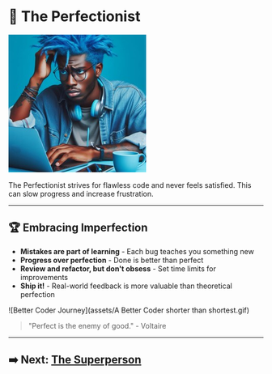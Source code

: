 # 🎯 The Perfectionist

![The Perfectionist](assets/perfectionist.jpg)

The Perfectionist strives for flawless code and never feels satisfied. This can slow progress and increase frustration.

---

## 🏆 Embracing Imperfection

- **Mistakes are part of learning** - Each bug teaches you something new
- **Progress over perfection** - Done is better than perfect
- **Review and refactor, but don't obsess** - Set time limits for improvements
- **Ship it!** - Real-world feedback is more valuable than theoretical perfection

![Better Coder Journey](assets/A Better Coder shorter than shortest.gif)

> "Perfect is the enemy of good." - Voltaire

---

## ➡️ Next: [The Superperson](the-superperson.md)
